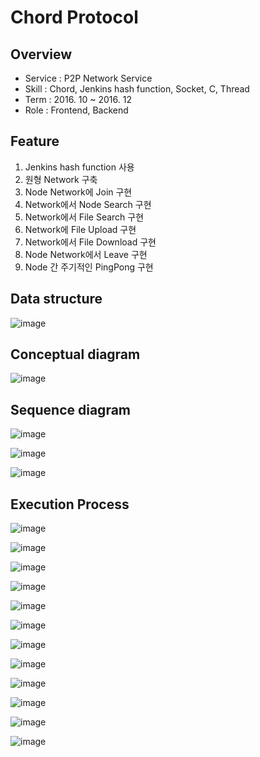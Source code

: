 # Chord Protocol

##  Overview
<ul>
<li>Service : P2P Network Service</li>
<li>Skill : Chord, Jenkins hash function, Socket, C, Thread</li>
<li>Term : 2016. 10 ~ 2016. 12</li>
<li>Role : Frontend, Backend</li>
</ul>

## Feature
<ol>
<li>Jenkins hash function 사용</li>
<li>원형 Network 구축</li>
<li>Node Network에 Join 구현</li>
<li>Network에서 Node Search 구현</li>
<li>Network에서 File Search 구현</li>
<li>Network에 File Upload 구현</li>
<li>Network에서 File Download 구현</li>
<li>Node Network에서 Leave 구현</li>
<li>Node 간 주기적인 PingPong 구현</li>
</ol>

## Data structure
![image](https://user-images.githubusercontent.com/21019088/49276327-87dbe200-f4c1-11e8-9ab5-d62ce6d266fe.png)

## Conceptual diagram
![image](https://user-images.githubusercontent.com/21019088/49276557-35e78c00-f4c2-11e8-9d9b-47eccf4d53f1.png)

## Sequence diagram
![image](https://user-images.githubusercontent.com/21019088/49276639-67605780-f4c2-11e8-84c7-681e3bdf3b31.png)

![image](https://user-images.githubusercontent.com/21019088/49276646-6c250b80-f4c2-11e8-9258-f2b056c930ed.png)

![image](https://user-images.githubusercontent.com/21019088/49276652-6fb89280-f4c2-11e8-820e-b95081ba54f5.png)

## Execution Process
![image](https://user-images.githubusercontent.com/21019088/49276776-c7ef9480-f4c2-11e8-8c2c-d082f0dda56f.png)

![image](https://user-images.githubusercontent.com/21019088/49276779-cf16a280-f4c2-11e8-9c10-c741fc78bbaf.png)

![image](https://user-images.githubusercontent.com/21019088/49276787-d473ed00-f4c2-11e8-95ac-45864395a2dd.png)

![image](https://user-images.githubusercontent.com/21019088/49276798-dd64be80-f4c2-11e8-9d6b-f16426b5f070.png)

![image](https://user-images.githubusercontent.com/21019088/49276814-e9508080-f4c2-11e8-8b93-5767ff2214cb.png)

![image](https://user-images.githubusercontent.com/21019088/49276827-ef466180-f4c2-11e8-9009-b25110c4cc14.png)

![image](https://user-images.githubusercontent.com/21019088/49276835-f66d6f80-f4c2-11e8-9e40-d8568cc2cdec.png)

![image](https://user-images.githubusercontent.com/21019088/49276842-fb322380-f4c2-11e8-9397-a6e2e3766c9e.png)

![image](https://user-images.githubusercontent.com/21019088/49276848-fec5aa80-f4c2-11e8-8bc6-bee744674523.png)

![image](https://user-images.githubusercontent.com/21019088/49276850-02f1c800-f4c3-11e8-84b8-59c697e05875.png)

![image](https://user-images.githubusercontent.com/21019088/49276854-071de580-f4c3-11e8-8f6b-d693e5f4ac6d.png)

![image](https://user-images.githubusercontent.com/21019088/49276857-0ab16c80-f4c3-11e8-84bd-6a5c950986ea.png)
